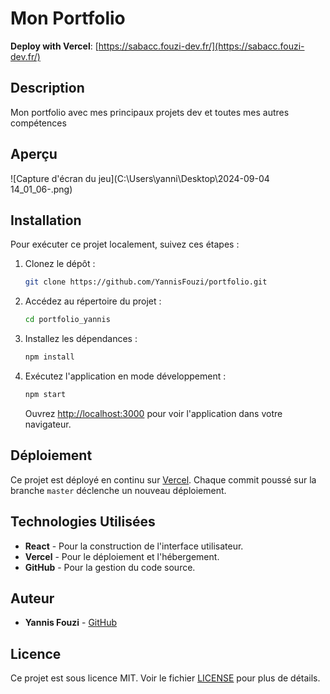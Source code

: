 
# Mon Portfolio

**Deploy with Vercel**: [https://sabacc.fouzi-dev.fr/](https://sabacc.fouzi-dev.fr/)

## Description

Mon portfolio avec mes principaux projets dev et toutes mes autres compétences

## Aperçu

![Capture d'écran du jeu](C:\Users\yanni\Desktop\2024-09-04 14_01_06-.png)

## Installation

Pour exécuter ce projet localement, suivez ces étapes :

1. Clonez le dépôt :
   ```bash
   git clone https://github.com/YannisFouzi/portfolio.git
   ```

2. Accédez au répertoire du projet :
   ```bash
   cd portfolio_yannis
   ```

3. Installez les dépendances :
   ```bash
   npm install
   ```

4. Exécutez l'application en mode développement :
   ```bash
   npm start
   ```

   Ouvrez [http://localhost:3000](http://localhost:3000) pour voir l'application dans votre navigateur.

## Déploiement

Ce projet est déployé en continu sur [Vercel](https://vercel.com). Chaque commit poussé sur la branche `master` déclenche un nouveau déploiement.

## Technologies Utilisées

- **React** - Pour la construction de l'interface utilisateur.
- **Vercel** - Pour le déploiement et l'hébergement.
- **GitHub** - Pour la gestion du code source.


## Auteur

- **Yannis Fouzi** - [GitHub](https://github.com/YannisFouzi)

## Licence

Ce projet est sous licence MIT. Voir le fichier [LICENSE](LICENSE) pour plus de détails.
